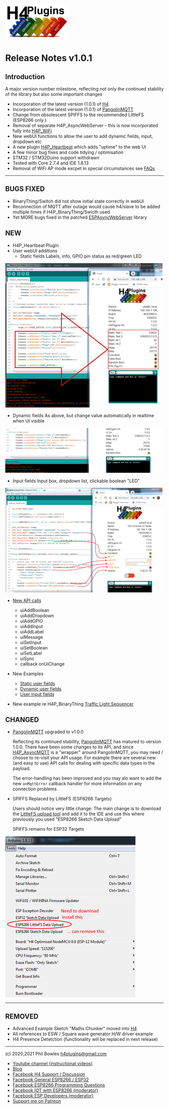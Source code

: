 ![H4P Flyer](/assets/H4PLogoSmall.jpg) 

# Release Notes v1.0.1

## Introduction

A major version number milestone, reflecting not only the continued stability of the library but also some important changes

* Incorporation of the latest version (1.0.1) of [H4](https://github.com/philbowles/H4)
* Incorporation of the latest version (1.0.1) of [PangolinMQTT](https://github.com/philbowles/PangolinMQTT)
* Change from obsolescent SPIFFS to the recommended LittleFS (ESP8266 only )
* Removal of separate H4P_AsyncWebServer - this is now incorporated fully into [H4P_WiFi](h4wifi.md)
* New webUI functions to allow the user to add dynamic fields, input, dropdown etc
* A new plugin [H4P_Heartbeat](h4hb) which adds "uptime" to the web UI
* A few minor bug fixes and code tidying / optimisation
* STM32 / STM32Duino support withdrawn
* Tested with Core 2.7.4 and IDE 1.8.13
* Removal of WiFi AP mode excpet in special circumstances see [FAQs](faq.md)
---

## **BUGS FIXED**

* BinaryThing/Switch did not show initial state correctly in webUI
* Reconnection of MQTT after outage would cause h4/slave to be added multiple times if H4P_BinaryThing/Swicth used
* Yet MORE bugs fixed in the patched [ESPAsyncWebServer](https://github.com/philbowles/ESPAsyncWebServer) library

## **NEW**

* H4P_Heartbeat Plugin
* User webUI additions
  * Static fields
    Labels, info, GPIO pin status as red/green LED

![static](../assets/uistatic.jpg)

  * Dynamic fields
    As above, but change value automatically in realtime when UI visible

![dynamic](../assets/uidynamic.jpg)

  * Input fields
    Input box, dropdown list, clickable boolean "LED"

![inputs](../assets/uiinput.jpg)

  * [New API calls](h4wifi.md)
      * uiAddBoolean
      * uiAddDropdown
      * uiAddGPIO
      * uiAddInput
      * uiAddLabel
      * uiMessage
      * uiSetInput
      * uiSetBoolean
      * uiSetLabel
      * uiSync
      * callback onUiChange
  * New Examples
    * [Static user fields](../examples/WEBUI/WebUI_StaticFields/WebUI_StaticFields.ino)
    * [Dynamic user fields](../examples/WEBUI/WebUI_DynamicFields/WebUI_DynamicFields.ino)
    * [User input fields](../examples/WEBUI/WebUI_InputFields/WebUI_InputFields.ino)

* New example re H4P_BinaryThing [Traffic Light Sequencer](../examples/THINGS/H4P_TrafficLights/H4P_TrafficLights.ino)
## **CHANGED**

  * [PangolinMQTT](https://github.com/philbowles/PangolinMQTT) upgraded to v1.0.0
  
    Reflecting its continued stability, [PangolinMQTT](https://github.com/philbowles/PangolinMQTT) has matured to version 1.0.0. There have been some changes to its API, and since [H4P_AsyncMQTT](h4mqtt.md) is a "wrapper" around PangolinMQTT, you may need / choose to re-visit your API usage. For example there are several new (and easy to use) API calls for dealing with specific data types in the payload.

    The error-handling has been improved and you may alo want to add the new `onMqttError` callback handler for more information on any connection problems.

  * SPIFFS Replaced by LittleFS (ESP8266 Targets)

    Users should notice very little change: The main change is to download the [LittleFS upload tool](https://github.com/earlephilhower/arduino-esp8266littlefs-plugin) and add it to the IDE and use this where previously you used "ESP8266 Sketch Data Upload"

    SPIFFS remains for ESP32 Targets

![fs loader](../assets/fs.jpg)

---

## **REMOVED**

* Advanced Example Sketch "Maths Chunker" moved into [H4](http://github.com/philbowles/H4)
* All references to ESW / Square wave generator H/W driver example
* H4 Presence Detetction (functionality will be replaced in next release)

---

(c) 2020,2021 Phil Bowles h4plugins@gmail.com

* [Youtube channel (instructional videos)](https://www.youtube.com/channel/UCYi-Ko76_3p9hBUtleZRY6g)
* [Blog](https://8266iot.blogspot.com)
* [Facebook H4  Support / Discussion](https://www.facebook.com/groups/444344099599131/)
* [Facebook General ESP8266 / ESP32](https://www.facebook.com/groups/2125820374390340/)
* [Facebook ESP8266 Programming Questions](https://www.facebook.com/groups/esp8266questions/)
* [Facebook IOT with ESP8266 (moderator)](https://www.facebook.com/groups/1591467384241011/)
* [Facebook ESP Developers (moderator)](https://www.facebook.com/groups/ESP8266/)
* [Support me on Patreon](https://patreon.com/esparto)
